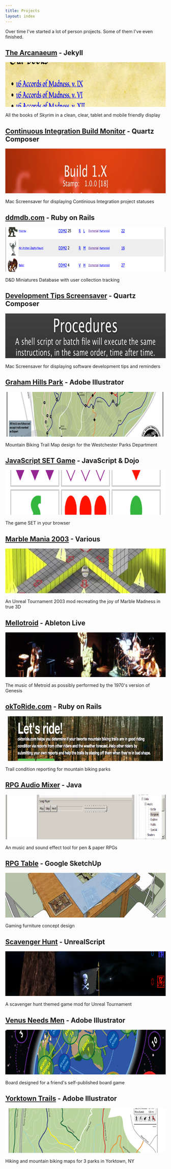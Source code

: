 ```yaml
---
title: Projects
layout: index
---
```

Over time I've started a lot of person projects. Some of them I've even finished.

## [The Arcanaeum](/projects/the-arcanaeum/) - Jekyll

<img width="780" height="140" src="/images/banner-the-arcanaeum.png" class="img-polaroid">

All the books of Skyrim in a clean, clear, tablet and mobile friendly display

## [Continuous Integration Build Monitor](/projects/ci-build-monitor/) - Quartz Composer

<img width="780" height="140" src="/images/banner-ci-build-monitor.jpeg" class="img-polaroid">

Mac Screensaver for displaying Continious Integration project statuses

## [ddmdb.com](/projects/ddmdb/) - Ruby on Rails

<img width="780" height="140" src="/images/banner-ddmdb.png" class="img-polaroid">

D&D Miniatures Database with user collection tracking

## [Development Tips Screensaver](/projects/dev-tips-screensaver/) - Quartz Composer

<img width="780" height="140" src="/images/banner-development-tips-screensaver.png" class="img-polaroid">

Mac Screensaver for displaying software development tips and reminders

## [Graham Hills Park](/projects/graham-hills-park/) - Adobe Illustrator

<img width="780" height="140" src="/images/banner-graham-hills-park.jpeg" class="img-polaroid">

Mountain Biking Trail Map design for the Westchester Parks Department

## [JavaScript SET Game](/projects/javascript-set/) - JavaScript & Dojo

<img width="780" height="140" src="/images/banner-javascript-set.png" class="img-polaroid">

The game SET in your browser

## [Marble Mania 2003](/projects/marble-mania-2003/) - Various

<img width="780" height="140" src="/images/banner-marble-mania-2003.jpeg" class="img-polaroid">

An Unreal Tournament 2003 mod recreating the joy of Marble Madness in true 3D

## [Mellotroid](/projects/mellotroid/) - Ableton Live

<img width="780" height="140" src="/images/banner-mellotroid.png" class="img-polaroid">

The music of Metroid as possibly performed by the 1970's version of Genesis

## [okToRide.com](/projects/oktoride/) - Ruby on Rails

<img width="780" height="140" src="/images/banner-oktoride.png" class="img-polaroid">

Trail condition reporting for mountain biking parks

## [RPG Audio Mixer](/projects/rpg-audio-mixer/) - Java

<img width="780" height="140" src="/images/banner-rpg-audio-mixer.png" class="img-polaroid">

An music and sound effect tool for pen & paper RPGs

## [RPG Table](/projects/rpg-table/) - Google SketchUp

<img width="780" height="140" src="/images/banner-rpg-table.jpeg" class="img-polaroid">

Gaming furniture concept design

## [Scavenger Hunt](/projects/scavenger-hunt/) - UnrealScript

<img width="780" height="140" src="/images/banner-scavenger-hunt.png" class="img-polaroid">

A scavenger hunt themed game mod for Unreal Tournament

## [Venus Needs Men](/projects/venus-needs-men/) - Adobe Illustrator

<img width="780" height="140" src="/images/banner-venus-needs-men.png" class="img-polaroid">

Board designed for a friend's self-published board game

## [Yorktown Trails](/projects/yorktown-trails/) - Adobe Illustrator

<img width="780" height="140" src="/images/banner-yorktown-trails.png" class="img-polaroid">

Hiking and mountain biking maps for 3 parks in Yorktown, NY

